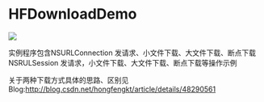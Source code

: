 # HFDownloadDemo

![](http://img.blog.csdn.net/20150910174721232)

实例程序包含NSURLConnection 发请求、小文件下载、大文件下载、断点下载
          NSRULSession 发请求，小文件下载、大文件下载、断点下载等操作示例

关于两种下载方式具体的思路、区别见Blog:http://blog.csdn.net/hongfengkt/article/details/48290561